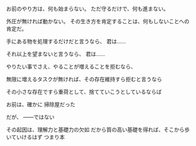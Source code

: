 お前のやり方は、何も始まらない。
ただ守るだけで、何も進まない。

外圧が無ければ動かない。
その生き方を肯定することは、何もしないことへの肯定だ。

手にある物を処理するだけだと言うなら、
君は……

それ以上を望まないと言うなら、
君は……

やりたい事でさえ、やることが増えることを拒むなら、

無限に増えるタスクが無ければ、その存在維持すら拒むと言うなら

その小さな存在ですら重荷として、捨てていこうとしているならば


お前は、確かに
掃除屋だった


だが、
――ではない


その起因は、理解力と基礎力の欠如
だから質の高い基礎を得れば、そこから歩いていけるはず
つまり本


